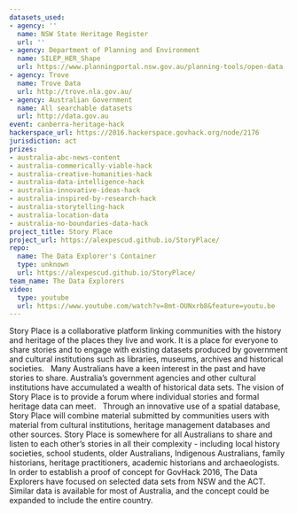 ```yaml
---
datasets_used:
- agency: ''
  name: NSW State Heritage Register
  url: ''
- agency: Department of Planning and Environment
  name: SILEP_HER_Shape
  url: https://www.planningportal.nsw.gov.au/planning-tools/open-data
- agency: Trove
  name: Trove Data
  url: http://trove.nla.gov.au/
- agency: Australian Government
  name: All searchable datasets
  url: http://data.gov.au
event: canberra-heritage-hack
hackerspace_url: https://2016.hackerspace.govhack.org/node/2176
jurisdiction: act
prizes:
- australia-abc-news-content
- australia-commerically-viable-hack
- australia-creative-humanities-hack
- australia-data-intelligence-hack
- australia-innovative-ideas-hack
- australia-inspired-by-research-hack
- australia-storytelling-hack
- australia-location-data
- australia-no-boundaries-data-hack
project_title: Story Place
project_url: https://alexpescud.github.io/StoryPlace/
repo:
  name: The Data Explorer's Container
  type: unknown
  url: https://alexpescud.github.io/StoryPlace/
team_name: The Data Explorers
video:
  type: youtube
  url: https://www.youtube.com/watch?v=8mt-OUNxrb8&feature=youtu.be
---
```


Story Place is a collaborative platform linking communities with the history and heritage of the places they live and work. It is a place for everyone to share stories and to engage with existing datasets produced by government and cultural institutions such as libraries, museums, archives and historical societies.
 
Many Australians have a keen interest in the past and have stories to share. Australia’s government agencies and other cultural institutions have accumulated a wealth of historical data sets. The vision of Story Place is to provide a forum where individual stories and formal heritage data can meet.
 
Through an innovative use of a spatial database, Story Place will combine material submitted by communities users with material from cultural institutions, heritage management databases and other sources. Story Place is somewhere for all Australians to share and listen to each other’s stories in all their complexity - including local history societies, school students, older Australians, Indigenous Australians, family historians, heritage practitioners, academic historians and archaeologists.
 
In order to establish a proof of concept for GovHack 2016, The Data Explorers have focused on selected data sets from NSW and the ACT. Similar data is available for most of Australia, and the concept could be expanded to include the entire country.